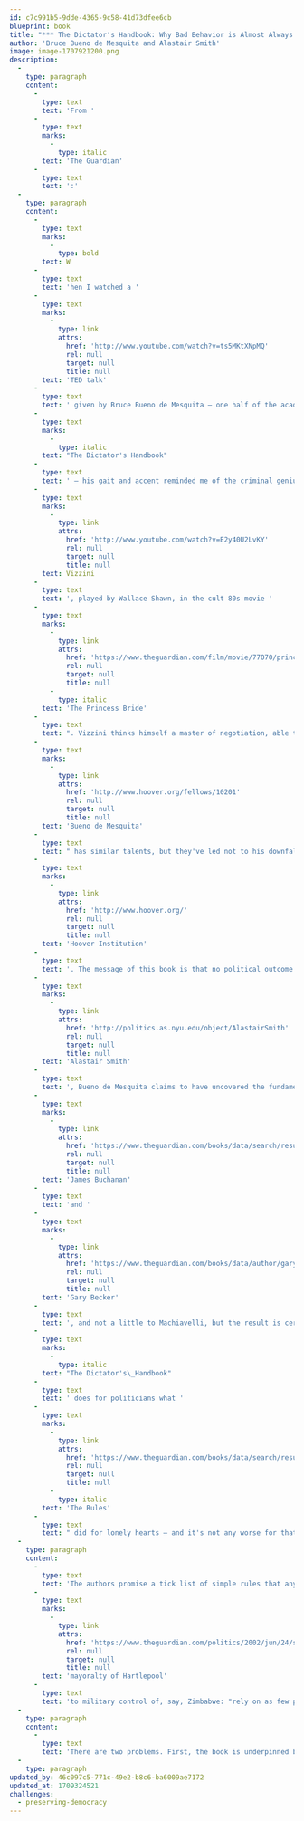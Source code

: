 ```yaml
---
id: c7c991b5-9dde-4365-9c58-41d73dfee6cb
blueprint: book
title: "*** The Dictator's Handbook: Why Bad Behavior is Almost Always Good Politics  (2011)"
author: 'Bruce Bueno de Mesquita and Alastair Smith'
image: image-1707921200.png
description:
  -
    type: paragraph
    content:
      -
        type: text
        text: 'From '
      -
        type: text
        marks:
          -
            type: italic
        text: 'The Guardian'
      -
        type: text
        text: ':'
  -
    type: paragraph
    content:
      -
        type: text
        marks:
          -
            type: bold
        text: W
      -
        type: text
        text: 'hen I watched a '
      -
        type: text
        marks:
          -
            type: link
            attrs:
              href: 'http://www.youtube.com/watch?v=ts5MKtXNpMQ'
              rel: null
              target: null
              title: null
        text: 'TED talk'
      -
        type: text
        text: ' given by Bruce Bueno de Mesquita – one half of the academic team behind '
      -
        type: text
        marks:
          -
            type: italic
        text: "The Dictator's Handbook"
      -
        type: text
        text: ' – his gait and accent reminded me of the criminal genius '
      -
        type: text
        marks:
          -
            type: link
            attrs:
              href: 'http://www.youtube.com/watch?v=E2y40U2LvKY'
              rel: null
              target: null
              title: null
        text: Vizzini
      -
        type: text
        text: ', played by Wallace Shawn, in the cult 80s movie '
      -
        type: text
        marks:
          -
            type: link
            attrs:
              href: 'https://www.theguardian.com/film/movie/77070/princess-bride'
              rel: null
              target: null
              title: null
          -
            type: italic
        text: 'The Princess Bride'
      -
        type: text
        text: ". Vizzini thinks himself a master of negotiation, able to see anyone's true motives and control their behaviour, but his hubris inevitably leads to his demise. "
      -
        type: text
        marks:
          -
            type: link
            attrs:
              href: 'http://www.hoover.org/fellows/10201'
              rel: null
              target: null
              title: null
        text: 'Bueno de Mesquita'
      -
        type: text
        text: " has similar talents, but they've led not to his downfall but to him becoming a senior fellow at Stanford's "
      -
        type: text
        marks:
          -
            type: link
            attrs:
              href: 'http://www.hoover.org/'
              rel: null
              target: null
              title: null
        text: 'Hoover Institution'
      -
        type: text
        text: '. The message of this book is that no political outcome is "inconceivable". Instead the behaviour of leaders is tiresomely predictable. Along with his co-writer, '
      -
        type: text
        marks:
          -
            type: link
            attrs:
              href: 'http://politics.as.nyu.edu/object/AlastairSmith'
              rel: null
              target: null
              title: null
        text: 'Alastair Smith'
      -
        type: text
        text: ', Bueno de Mesquita claims to have uncovered the fundamental laws that must be obeyed to attain and retain political power. The book owes plenty to '
      -
        type: text
        marks:
          -
            type: link
            attrs:
              href: 'https://www.theguardian.com/books/data/search/results?query=James+M+Buchanan&searchBy=all'
              rel: null
              target: null
              title: null
        text: 'James Buchanan'
      -
        type: text
        text: 'and '
      -
        type: text
        marks:
          -
            type: link
            attrs:
              href: 'https://www.theguardian.com/books/data/author/gary-s-becker'
              rel: null
              target: null
              title: null
        text: 'Gary Becker'
      -
        type: text
        text: ', and not a little to Machiavelli, but the result is certainly original. '
      -
        type: text
        marks:
          -
            type: italic
        text: "The Dictator's\_Handbook"
      -
        type: text
        text: ' does for politicians what '
      -
        type: text
        marks:
          -
            type: link
            attrs:
              href: 'https://www.theguardian.com/books/data/search/results?query=ellen+fein+and+sherrie+schneider&searchBy=all'
              rel: null
              target: null
              title: null
          -
            type: italic
        text: 'The Rules'
      -
        type: text
        text: " did for lonely hearts – and it's not any worse for that."
  -
    type: paragraph
    content:
      -
        type: text
        text: 'The authors promise a tick list of simple rules that any reader can follow should they wish to win anything from the '
      -
        type: text
        marks:
          -
            type: link
            attrs:
              href: 'https://www.theguardian.com/politics/2002/jun/24/society.localgovernment'
              rel: null
              target: null
              title: null
        text: 'mayoralty of Hartlepool'
      -
        type: text
        text: 'to military control of, say, Zimbabwe: "rely on as few people as possible", "make sure no supporter becomes irreplaceable", "find and control the money", "divide it with your allies", "don''t take money from your supporters'' pockets", and so on. These rules are illustrated with well-told political anecdotes and the book shares revealing insights about the nature of constituencies that leaders must capture in different political environments. It won''t surprise anyone that the power structure of FTSE boardrooms has much in common with African dictatorships, but it''s good to read the evidence.'
  -
    type: paragraph
    content:
      -
        type: text
        text: 'There are two problems. First, the book is underpinned by the notion that politicians are self-interested rational actors whose choices are fixed and predictable. Economists used to think the same about consumers but behavioural science proved them wrong. Second, though students of politics, the authors assume the affectations of scientists and, in the cause of "impartiality", create a work of such galactic cynicism that it made me flinch on more than one occasion. "When addressing politics," they state, "we must accustom ourselves to think about the actions and interests of specific leaders rather than thinking and talking about fuzzy ideas like the national interest, the common good, and the general welfare."'
  -
    type: paragraph
updated_by: 46c097c5-771c-49e2-b8c6-ba6009ae7172
updated_at: 1709324521
challenges:
  - preserving-democracy
---
```

